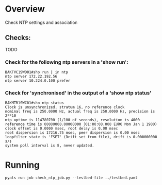 # Overview

Check NTP settings and association

## Checks:
TODO
### Check for the following ntp servers in a 'show run':

```
BAKTVC1SWD01#sho run | in ntp
ntp server 172.22.192.56
ntp server 10.224.0.100 prefer
```

### Check for 'synchronised' in the output of a 'show ntp status'

```
BAKMTR1SWC01#sho ntp status 
Clock is unsynchronized, stratum 16, no reference clock
nominal freq is 250.0000 Hz, actual freq is 250.0000 Hz, precision is 2**10
ntp uptime is 114780700 (1/100 of seconds), resolution is 4000
reference time is 00000000.00000000 (01:00:00.000 EURO Mon Jan 1 1900)
clock offset is 0.0000 msec, root delay is 0.00 msec
root dispersion is 17216.75 msec, peer dispersion is 0.00 msec
loopfilter state is 'FSET' (Drift set from file), drift is 0.000000000 s/s
system poll interval is 8, never updated.
```

# Running

```
pyats run job check_ntp_job.py --testbed-file ../testbed.yaml